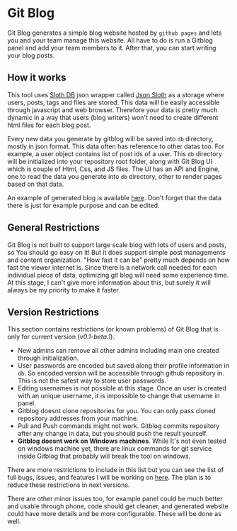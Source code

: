 # Git Blog

Git Blog generates a simple blog website hosted by `github pages` and lets you and your team manage this website. All have to do is run a Gitblog panel and add your team members to it. After that, you can start writing your blog posts.

## How it works

This tool uses [Sloth DB](https://github.com/idioglossia/sloth-db) json wrapper called [Json Sloth](https://github.com/idioglossia/json-sloth) as a storage where users, posts, tags and files are stored.
This data will be easily accessible through javascript and web browser. Therefore your data is pretty much dynamic in a way that users (blog writers) won't need to create different html files for each blog post.

Every new data you generate by gitblog will be saved into `db` directory, mostly in json format. This data often has reference to other datas too. For example, a user object contains list of post ids of a user. This `db` directory will be initialized into your repository root folder, along with Git Blog UI which is couple of Html, Css, and JS files. The UI has an API and Engine, one to read the data you generate into `db` directory, other to render pages based on that data.

An example of generated blog is available [here](https://idioglossia.github.io/git-blog-test/). Don't forget that the data there is just for example purpose and can be edited. 

## General Restrictions

Git Blog is not built to support large scale blog with lots of users and posts, so You should go easy on it! But it does support simple post managements and content organization. "How fast it can be" pretty much depends on how fast the viewer internet is. Since there is a network call needed for each individual piece of data, optimizing git blog will need some experience time. At this stage, I can't give more information about this, but surely it will always be my priority to make it faster.

## Version Restrictions

This section contains restrictions (or known problems) of Git Blog that is only for current version (_v0.1-beta.1_).

- New admins can remove all other admins including main one created through initialization.
- User passwords are encoded but saved along their profile information in `db`. So encoded version will be accessible through github repository in. This is not the safest way to store user passwords.
- Editing usernames is not possible at this stage. Once an user is created with an unique username, it is impossible to change that username in panel.
- Gitblog doesnt clone repositories for you. You can only pass cloned repository addresses from your machine.
- Pull and Push commands might not work. Gitblog commits repository after any change in data, but you should push the result yourself.
- **Gitblog doesnt work on Windows machines**. While It's not even tested on windows machine yet, there are linux commands for git service inside Gitblog that probably will break the tool on windows.

There are more restrictions to include in this list but you can see the list of full bugs, issues, and features I will be working on [here](https://github.com/idioglossia/git-blog/projects/1). The plan is to reduce these restrictions in next versions. 

There are other minor issues too, for example panel could be much better and usable through phone, code should get cleaner, and generated website could have more details and be more configurable. These will be done as well.
